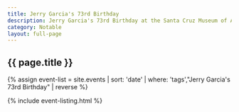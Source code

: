 ```yaml
---
title: Jerry Garcia's 73rd Birthday
description: Jerry Garcia's 73rd Birthday at the Santa Cruz Museum of Art and History
category: Notable
layout: full-page
---
```

<section id="main-content">
<div class="grid-container large">
<section class="heading">
<h2 class="underline">{{ page.title }}</h2>
</section>

<div class="events-card-list fade-out-siblings">
{% assign event-list = site.events | sort: 'date' | where: 'tags',"Jerry Garcia's 73rd Birthday" | reverse %}

{% include event-listing.html %}
